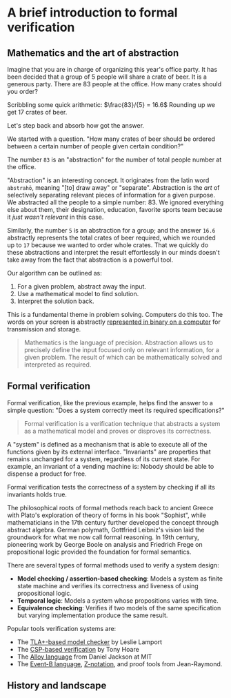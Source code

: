 # A brief introduction to formal verification

## Mathematics and the art of abstraction

Imagine that you are in charge of organizing this year's office party. It has been decided that a group of 5 people will share a crate of beer. It is a generous party. There are 83 people at the office. How many crates should you order?

Scribbling some quick arithmetic: $\frac{83}/{5} = 16.6$ Rounding up we get 17 crates of beer.

Let's step back and absorb how got the answer.

We started with a question. "How many crates of beer should be ordered between a certain number of people given certain condition?"

The number `83` is an "abstraction" for the number of total people number at the office.

"Abstraction" is an interesting concept. It originates from the latin word `abstrahō`, meaning "[to] draw away" or "separate". Abstraction is the _art_ of selectively separating relevant pieces of information for a given purpose. We abstracted all the people to a simple number: 83. We ignored everything else about them, their designation, education, favorite sports team because it _just wasn't relevant_ in this case.

Similarly, the number `5` is an abstraction for a group; and the answer `16.6` abstractly represents the total crates of beer required, which we rounded up to `17` because we wanted to order whole crates. That we quickly do these abstractions and interpret the result effortlessly in our minds doesn't take away from the fact that abstraction is a powerful tool.

Our algorithm can be outlined as:

1. For a given problem, abstract away the input.
2. Use a mathematical model to find solution.
3. Interpret the solution back.

This is a fundamental theme in problem solving. Computers do this too. The words on your screen is abstractly [represented in binary on a computer](https://en.wikipedia.org/wiki/ASCII) for transmission and storage.

> Mathematics is the language of precision. Abstraction allows us to precisely define the input focused only on relevant information, for a given problem. The result of which can be mathematically solved and interpreted as required.

## Formal verification

Formal verification, like the previous example, helps find the answer to a simple question: "Does a system correctly meet its required specifications?"

> Formal verification is a verification technique that abstracts a system as a mathematical model and proves or disproves its correctness.

A "system" is defined as a mechanism that is able to execute all of the functions given by its external interface. "Invariants" are properties that remains unchanged for a system, regardless of its current state. For example, an invariant of a vending machine is: Nobody should be able to dispense a product for free.

Formal verification tests the correctness of a system by checking if all its invariants holds true.

The philosophical roots of formal methods reach back to ancient Greece with Plato's exploration of theory of forms in his book "Sophist", while mathematicians in the 17th century further developed the concept through abstract algebra. German polymath, Gottfried Leibniz's vision laid the groundwork for what we now call formal reasoning. In 19th century, pioneering work by George Boole on analysis and Friedrich Frege on propositional logic provided the foundation for formal semantics.

There are several types of formal methods used to verify a system design:

- **Model checking / assertion-based checking**: Models a system as finite state machine and verifies its correctness and liveness of using propositional logic.
- **Temporal logic**: Models a system whose propositions varies with time.
- **Equivalence checking**: Verifies if two models of the same specification but varying implementation produce the same result.

Popular tools verification systems are:

- The  [TLA+-based model checker](https://www.microsoft.com/en-us/research/wp-content/uploads/2016/12/Specifying-Concurrent-Systems-with-TLA.pdf)  by Leslie Lamport
- The  [CSP-based verification](http://dl.acm.org/citation.cfm?doid=359576.359585) by Tony Hoare
- The  [Alloy language](http://alloytools.org/) from Daniel Jackson at MIT
- The  [Event-B language](http://www.event-b.org/), [Z-notation](https://en.wikipedia.org/wiki/Z_notation), and proof tools from Jean-Raymond.

## History and landscape
